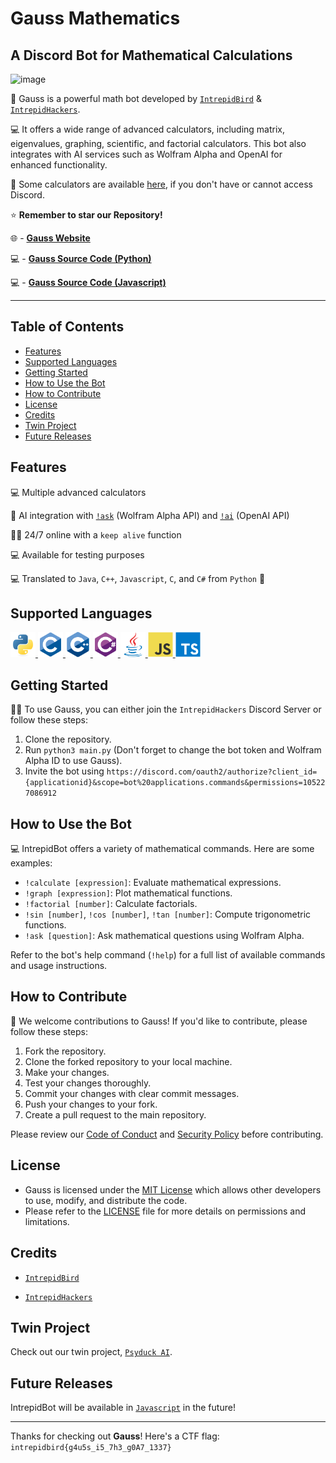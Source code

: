 # Gauss Mathematics
## A Discord Bot for Mathematical Calculations 

![image](https://github.com/intrepidbird/intrepidbot/assets/140008493/7ca66ad9-1da6-4764-99e4-ef0b09cd542c)

🤖 Gauss is a powerful math bot developed by [`IntrepidBird`](https://github.com/intrepidbird) & [`IntrepidHackers`](https://sites.google.com/view/intrepidhackers).

💻 It offers a wide range of advanced calculators, including matrix, eigenvalues, graphing, scientific, and factorial calculators. This bot also integrates with AI services such as Wolfram Alpha and OpenAI for enhanced functionality.

🤖 Some calculators are available [here](https://intrepidbird.github.io/intrepidbot/), if you don't have or cannot access Discord.

⭐ **Remember to star our Repository!**

🌐 - [**Gauss Website**](https://intrepidbird.github.io/gauss/)

💻 - [**Gauss Source Code (Python)**](https://github.com/intrepidbird/intrepidbot/blob/main/mathbot/main.py)

💻 - [**Gauss Source Code (Javascript)**](https://github.com/intrepidbird/intrepidbot/blob/main/mathbot/javascript-translation.js)

--------------------------------------------------------------------------------------------------------------------------------------------------------------------------------------------------------------------
## Table of Contents

- [Features](#features)
- [Supported Languages](#supported-languages)
- [Getting Started](#getting-started)
- [How to Use the Bot](#how-to-use-the-bot)
- [How to Contribute](#how-to-contribute)
- [License](#license)
- [Credits](#credits)
- [Twin Project](#twin-project)
- [Future Releases](#future-releases)

## Features

💻 Multiple advanced calculators

🤖 AI integration with [`!ask`](https://github.com/intrepidbird/intrepidbot/blob/main/mathbot/wolfram.py) (Wolfram Alpha API) and [`!ai`](https://github.com/intrepidbird/intrepidbot/blob/main/mathbot/openai.py) (OpenAI API)

👨‍💻 24/7 online with a `keep alive` function

💻 Available for testing purposes

💻 Translated to `Java`, `C++`, `Javascript`, `C`, and `C#` from `Python` 🥳


## Supported Languages

<p align="left"> <a href=https://github.com/intrepidbird/intrepidbot/blob/main/mathbot/main.py target="_blank" rel="noreferrer"> <img src="https://raw.githubusercontent.com/devicons/devicon/master/icons/python/python-original.svg" alt="python" width="40" height="40"/> </a> <a href="https://github.com/intrepidbird/intrepidbot/blob/main/mathbot/factorial-translation.c" target="_blank" rel="noreferrer"> <img src="https://raw.githubusercontent.com/devicons/devicon/master/icons/c/c-original.svg" alt="c" width="40" height="40"/> </a> <a href="https://github.com/intrepidbird/intrepidbot/blob/main/mathbot/cpp-translation.cpp" target="_blank" rel="noreferrer"> <img src="https://raw.githubusercontent.com/devicons/devicon/master/icons/cplusplus/cplusplus-original.svg" alt="cplusplus" width="40" height="40"/> </a> <a href="https://github.com/intrepidbird/intrepidbot/blob/main/mathbot/cs-translation.cs" target="_blank" rel="noreferrer"> <img src="https://raw.githubusercontent.com/devicons/devicon/master/icons/csharp/csharp-original.svg" alt="csharp" width="40" height="40"/> </a> <a href="https://github.com/intrepidbird/intrepidbot/blob/main/mathbot/java-translation.java" target="_blank" rel="noreferrer"> <img src="https://raw.githubusercontent.com/devicons/devicon/master/icons/java/java-original.svg" alt="java" width="40" height="40"/> </a> <a href="https://github.com/intrepidbird/intrepidbot/blob/main/mathbot/javascript-translation.js" target="_blank" rel="noreferrer"> <img src="https://raw.githubusercontent.com/devicons/devicon/master/icons/javascript/javascript-original.svg" alt="javascript" width="40" height="40"/> </a> <a href="https://github.com/intrepidbird/intrepidbot/blob/main/mathbot/typescript-translation.ts" target="_blank" rel="noreferrer"> <img src="https://raw.githubusercontent.com/devicons/devicon/master/icons/typescript/typescript-original.svg" alt="typescript" width="40" height="40"/> </a> </p>
</p>

## Getting Started

👨‍💻 To use Gauss, you can either join the  `IntrepidHackers` Discord Server or follow these steps:

1. Clone the repository.
2. Run `python3 main.py` (Don't forget to change the bot token and Wolfram Alpha ID to use Gauss).
3. Invite the bot using `https://discord.com/oauth2/authorize?client_id={applicationid}&scope=bot%20applications.commands&permissions=105227086912`


## How to Use the Bot

💻 IntrepidBot offers a variety of mathematical commands. Here are some examples:

* `!calculate [expression]`: Evaluate mathematical expressions.
* `!graph [expression]`: Plot mathematical functions.
* `!factorial [number]`: Calculate factorials.
* `!sin [number]`, `!cos [number]`, `!tan [number]`: Compute trigonometric functions.
* `!ask [question]`: Ask mathematical questions using Wolfram Alpha.

Refer to the bot's help command (`!help`) for a full list of available commands and usage instructions.



## How to Contribute

🥳 We welcome contributions to Gauss! If you'd like to contribute, please follow these steps:

1. Fork the repository.
2. Clone the forked repository to your local machine.
3. Make your changes.
4. Test your changes thoroughly.
5. Commit your changes with clear commit messages.
6. Push your changes to your fork.
7. Create a pull request to the main repository.

Please review our [Code of Conduct](https://github.com/intrepidbird/intrepidbot/blob/main/CODE-OF-CONDUCT.md) and [Security Policy](https://github.com/intrepidbird/intrepidbot/blob/main/SECURITY.md) before contributing.

## License

* Gauss is licensed under the [MIT License](https://en.wikipedia.org/wiki/MIT_License) which allows other developers to use, modify, and distribute the code.
* Please refer to the [LICENSE](https://github.com/intrepidbird/intrepidbot/blob/main/LICENSE) file for more details on permissions and limitations.

## Credits

* [`IntrepidBird`](https://github.com/intrepidbird)

* [`IntrepidHackers`](https://sites.google.com/view/intrepidhackers)


## Twin Project

Check out our twin project, [`Psyduck AI`](https://github.com/intrepidbird/psyduck).

## Future Releases

IntrepidBot will be available in [`Javascript`](https://github.com/intrepidbird/intrepidbot/tree/main/javascript) in the future!

---------------------------------------------------------------------------------------------------------------------------------------------------------------------------------------------------
Thanks for checking out **Gauss**! 
Here's a CTF flag: `intrepidbird{g4u5s_i5_7h3_g0A7_1337}`
